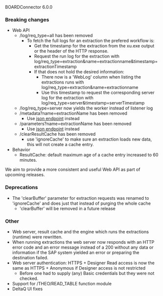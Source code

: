 BOARDConnector 6.0.0

### Breaking changes

- Web API
  - /log/req_type=all has been removed
    - To fetch the full logs for an extraction the prefered workflow is:
      - Get the timestamp for the extraction from the xu.exe output or the header of the HTTP response.
      - Request the run log for the extraction with log/req_type=extraction&name=extractionname&timestamp=extractionTimestamp
      - If that does not hold the desired information:
        - There now is a 'WebLog' column when listing the extractions runs with log/req_type=extraction&name=extractionname
        - Use this timestamp to request the corresponding server log for the extraction with log/req_type=server&timestamp=serverTimestamp
  - /log/req_type=server now yields the worker instead of listener log
  - /metadata?name=extractionName has been removed
    - Use [json endpoint](https://help.theobald-software.com/en/xtract-universal/advanced-techniques/metadata-access-via-http-json) instead
  - /parameters?name=extractionName has been removed
    - Use [json endpoint](https://help.theobald-software.com/en/xtract-universal/advanced-techniques/metadata-access-via-http-json) instead
  - /clearResultCache has been removed
    - use 'ignoreCache' to make sure an extraction loads new data, this will not create a cache entry.
- Behavior
  - ResultCache: default maximum age of a cache entry increased to 60 minutes.

We aim to provide a more consistent and useful Web API as part of upcoming releases.

### Deprecations

- The 'clearBuffer' parameter for extraction requests was renamed to 'ignoreCache' and does just that instead of purging the whole cache
  - 'clearBuffer' will be removed in a future release

### Other

- Web server, result cache and the engine which runs the extractions (runtime) were rewritten.
- When running extractions the web server now responds with an HTTP error code and an error message instead of a 200 without any data or information if the SAP system yielded an error or preparing the destination failed.
- Web server authentication: HTTPS + Designer Read access is now the same as HTTPS + Anonymous if Designer access is not restricted
  - Before one had to supply (any) Basic credentials but they were not checked.
- Support for /THEO/READ_TABLE function module
- DeltaQ UI fixes
